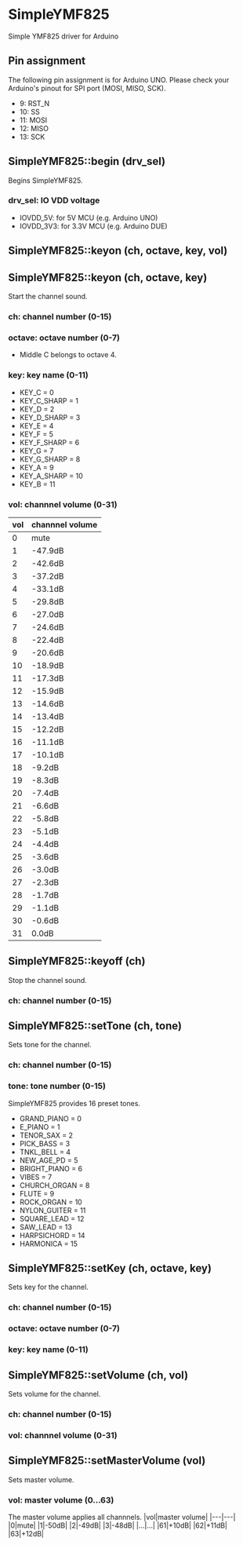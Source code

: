 # SimpleYMF825
Simple YMF825 driver for Arduino  

## Pin assignment
The following pin assignment is for Arduino UNO. Please check your Arduino's pinout for SPI port (MOSI, MISO, SCK).
- 9: RST_N
- 10: SS
- 11: MOSI
- 12: MISO
- 13: SCK

## SimpleYMF825::begin (drv_sel)
Begins SimpleYMF825.
### drv_sel: IO VDD voltage
- IOVDD_5V: for 5V MCU (e.g. Arduino UNO)
- IOVDD_3V3: for 3.3V MCU (e.g. Arduino DUE)

## SimpleYMF825::keyon (ch, octave, key, vol)
## SimpleYMF825::keyon (ch, octave, key)
Start the channel sound.
### ch: channel number (0-15)
### octave: octave number (0-7)
- Middle C belongs to octave 4.
### key: key name (0-11)
- KEY_C = 0
- KEY_C_SHARP = 1
- KEY_D = 2
- KEY_D_SHARP = 3
- KEY_E = 4
- KEY_F = 5
- KEY_F_SHARP = 6
- KEY_G = 7
- KEY_G_SHARP = 8
- KEY_A = 9
- KEY_A_SHARP = 10
- KEY_B = 11
### vol: channnel volume (0-31)
|vol|channnel volume|
|---|---|
|0|mute|
|1|-47.9dB|
|2|-42.6dB|
|3|-37.2dB|
|4|-33.1dB|
|5|-29.8dB|
|6|-27.0dB|
|7|-24.6dB|
|8|-22.4dB|
|9|-20.6dB|
|10|-18.9dB|
|11|-17.3dB|
|12|-15.9dB|
|13|-14.6dB|
|14|-13.4dB|
|15|-12.2dB|
|16|-11.1dB|
|17|-10.1dB|
|18|-9.2dB|
|19|-8.3dB|
|20|-7.4dB|
|21|-6.6dB|
|22|-5.8dB|
|23|-5.1dB|
|24|-4.4dB|
|25|-3.6dB|
|26|-3.0dB|
|27|-2.3dB|
|28|-1.7dB|
|29|-1.1dB|
|30|-0.6dB|
|31|0.0dB|

## SimpleYMF825::keyoff (ch)
Stop the channel sound.
### ch: channel number (0-15)

## SimpleYMF825::setTone (ch, tone)
Sets tone for the channel.
### ch: channel number (0-15)
### tone: tone number (0-15)
SimpleYMF825 provides 16 preset tones.
- GRAND_PIANO = 0
- E_PIANO = 1
- TENOR_SAX = 2
- PICK_BASS = 3
- TNKL_BELL = 4
- NEW_AGE_PD = 5
- BRIGHT_PIANO = 6
- VIBES = 7
- CHURCH_ORGAN = 8
- FLUTE = 9
- ROCK_ORGAN = 10
- NYLON_GUITER = 11
- SQUARE_LEAD = 12
- SAW_LEAD = 13
- HARPSICHORD = 14
- HARMONICA = 15

## SimpleYMF825::setKey (ch, octave, key)
Sets key for the channel.
### ch: channel number (0-15)
### octave: octave number (0-7)
### key: key name (0-11)

## SimpleYMF825::setVolume (ch, vol)
Sets volume for the channel.
### ch: channel number (0-15)
### vol: channnel volume (0-31)

## SimpleYMF825::setMasterVolume (vol)
Sets master volume. 
### vol: master volume (0...63)
The master volume applies all channnels. 
|vol|master volume|
|---|---|
|0|mute|
|1|-50dB|
|2|-49dB|
|3|-48dB|
|...|...|
|61|+10dB|
|62|+11dB|
|63|+12dB|
